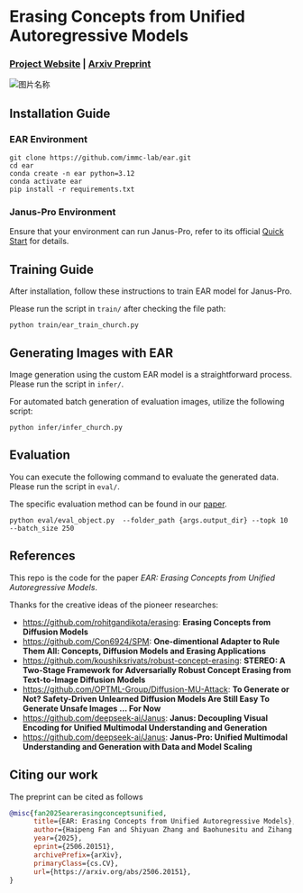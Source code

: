 # Erasing Concepts from Unified Autoregressive Models

### [Project Website](https://immc-lab.github.io/ear/) | [Arxiv Preprint](https://arxiv.org/pdf/2506.20151)  <br>

![图片名称](./images/figure_1.png)

## Installation Guide

### EAR Environment

```shell
git clone https://github.com/immc-lab/ear.git
cd ear
conda create -n ear python=3.12
conda activate ear
pip install -r requirements.txt
```

### Janus-Pro Environment

Ensure that your environment can run Janus-Pro, refer to its
official [Quick Start](https://github.com/deepseek-ai/Janus) for details.

## Training Guide

After installation, follow these instructions to train EAR model for Janus-Pro.

Please run the script in `train/` after checking the file path:

```shell
python train/ear_train_church.py 
```

## Generating Images with EAR

Image generation using the custom EAR model is a straightforward process. Please run the script in `infer/`.

For automated batch generation of evaluation images, utilize the following script:

```shell
python infer/infer_church.py
```

## Evaluation

You can execute the following command to evaluate the generated data. Please run the script in `eval/`.

The specific evaluation method can be found in our [paper](https://arxiv.org/pdf/2506.20151).

```shell
python eval/eval_object.py  --folder_path {args.output_dir} --topk 10 --batch_size 250
```

## References

This repo is the code for the paper *EAR: Erasing Concepts from Unified Autoregressive Models*.

Thanks for the creative ideas of the pioneer researches:

- https://github.com/rohitgandikota/erasing: **Erasing Concepts from Diffusion Models**
- https://github.com/Con6924/SPM: **One-dimentional Adapter to Rule Them All: Concepts, Diffusion Models and Erasing
  Applications**
- https://github.com/koushiksrivats/robust-concept-erasing: **STEREO: A Two-Stage Framework for Adversarially Robust
  Concept Erasing from Text-to-Image Diffusion Models**
- https://github.com/OPTML-Group/Diffusion-MU-Attack: **To Generate or Not? Safety-Driven Unlearned Diffusion Models Are
  Still Easy To Generate Unsafe Images ... For Now**
- https://github.com/deepseek-ai/Janus: **Janus: Decoupling Visual Encoding for Unified Multimodal Understanding and
  Generation**
- https://github.com/deepseek-ai/Janus: **Janus-Pro: Unified Multimodal Understanding and Generation with Data and Model
  Scaling**

## Citing our work

The preprint can be cited as follows

```bibtex
@misc{fan2025earerasingconceptsunified,
      title={EAR: Erasing Concepts from Unified Autoregressive Models}, 
      author={Haipeng Fan and Shiyuan Zhang and Baohunesitu and Zihang Guo and Huaiwen Zhang},
      year={2025},
      eprint={2506.20151},
      archivePrefix={arXiv},
      primaryClass={cs.CV},
      url={https://arxiv.org/abs/2506.20151}, 
}
```
